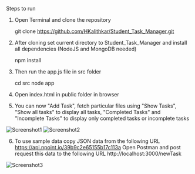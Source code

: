 Steps to run

1) Open Terminal and clone the repository

    git clone https://github.com/HKalithkar/Student_Task_Manager.git

2) After cloning set current directory to Student_Task_Manager and install all dependencies (NodeJS and MongoDB needed)

    npm install

3) Then run the app.js file in src folder

    cd src
    node app

4) Open index.html in public folder in browser

5) You can now "Add Task", fetch particular files using "Show Tasks", "Show all tasks" to display all tasks, "Completed Tasks" and "Incomplete Tasks" to display only completed tasks or incomplete tasks

![Screenshot1](https:github.com/HKalithkar/Student_Task_Manager/blob/main/screenshots/Screenshot-1.png)
![Screenshot2](https:github.com/HKalithkar/Student_Task_Manager/blob/main/screenshots/Screenshot-2.png)

6) To use sample data 
    copy JSON data from the following URL
        https://api.npoint.io/39b9c2e65155b17c113a
    Open Postman and post request this data to the following URL
        http://localhost:3000/newTask

![Screenshot3](https:github.com/HKalithkar/Student_Task_Manager/blob/main/screenshots/Screenshot-3.png)